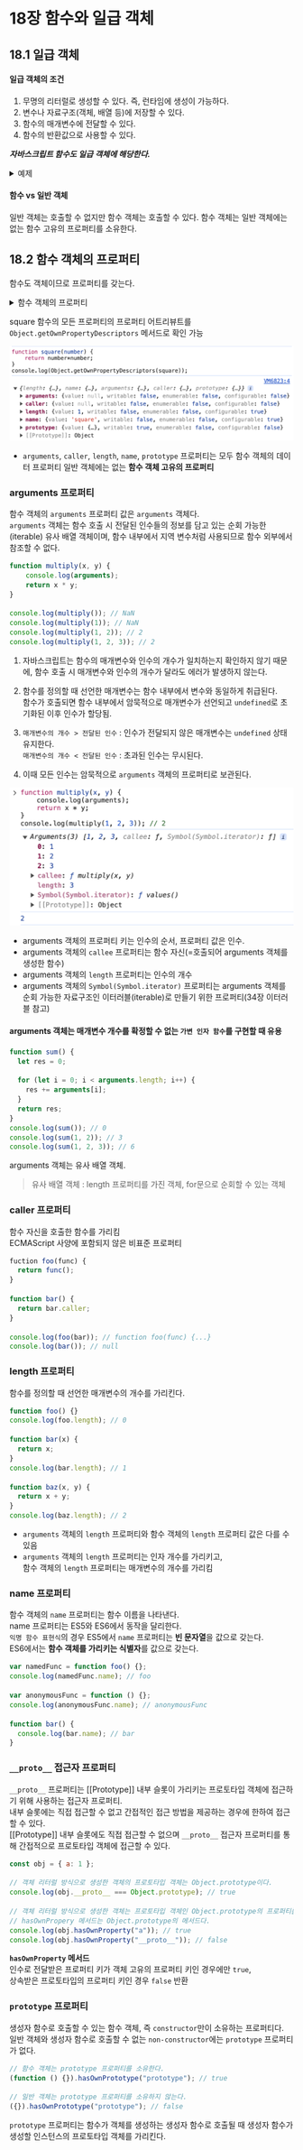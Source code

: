 # 18장 함수와 일급 객체

## 18.1 일급 객체

#### 일급 객체의 조건

1. 무명의 리터럴로 생성할 수 있다. 즉, 런타임에 생성이 가능하다.
2. 변수나 자료구조(객체, 배열 등)에 저장할 수 있다.
3. 함수의 매개변수에 전달할 수 있다.
4. 함수의 반환값으로 사용할 수 있다.

***자바스크립트 함수도 일급 객체에 해당한다.***
<details>
  <summary>예제</summary>
  
```js
// 1. 함수는 무명의 리터럴로 생성할 수 있다.
// 2. 함수는 변수에 저장할 수 있다.
// 런타임(할당 단계)에 함수 리터럴이 평가되어 함수 객체가 생성되고 변수에 할당된다. 
const increase = function (num) {
  return ++num;
};

const decrease = function (num) {
return --num;
};

// 2. 함수는 객체에 저장할 수 있다.
const auxs = { increase, decrease };

// 3. 함수의 매개변수에 전달할 수 있다.
// 4. 함수의 반환값으로 사용할 수 있다.
function makeCounter(aux) {
  let num = 0;

  return function () {
    num = aux(num);
    return num;
  };
}

// 3. 함수는 매개변수에게 함수를 전달할 수 있다.  
const increaser = makeCounter(auxs.increase);
console.log(increaser()); // 1
console.log(increaser()); // 2

const decreaser = makeCounter(auxs.decrease);
console.log(decreaser()); // -1
console.log(decreaser()); // -2

```

</details>

#### 함수 vs 일반 객체
일반 객체는 호출할 수 없지만 함수 객체는 호출할 수 있다. 함수 객체는 일반 객체에는 없는 함수 고유의 프로퍼티를 소유한다.


## 18.2 함수 객체의 프로퍼티
함수도 객체이므로 프로퍼티를 갖는다.

<details>
  <summary>함수 객체의 프로퍼티</summary>

  ![함수 객체의 프로퍼티](./함수%20객체의%20프로퍼티.png)

</details>

square 함수의 모든 프로퍼티의 프로퍼티 어트리뷰트를 `Object.getOwnPropertyDescriptors` 메서드로 확인 가능

![함수 객체 데이터 프로퍼티](./함수%20객체%20데이터%20프로퍼티.png)

- `arguments`, `caller`, `length`, `name`, `prototype` 프로퍼티는 모두 함수 객체의 데이터 프로퍼티
일반 객체에는 없는 **함수 객체 고유의 프로퍼티**


### arguments 프로퍼티
함수 객체의 `arguments` 프로퍼티 값은 `arguments` 객체다.   
`arguments` 객체는 함수 호출 시 전달된 인수들의 정보를 담고 있는 순회 가능한(iterable) 유사 배열 객체이며, 함수 내부에서 지역 변수처럼 사용되므로 함수 외부에서 참조할 수 없다.

```js
function multiply(x, y) {
    console.log(arguments);
    return x * y;
}

console.log(multiply()); // NaN
console.log(multiply(1)); // NaN
console.log(multiply(1, 2)); // 2
console.log(multiply(1, 2, 3)); // 2
```

1. 자바스크립트는 함수의 매개변수와 인수의 개수가 일치하는지 확인하지 않기 때문에, 함수 호출 시 매개변수와 인수의 개수가 달라도 에러가 발생하지 않는다.

2. 함수를 정의할 때 선언한 매개변수는 함수 내부에서 변수와 동일하게 취급된다.   
함수가 호출되면 함수 내부에서 암묵적으로 매개변수가 선언되고 `undefined`로 초기화된 이후 인수가 할당됨.

3. `매개변수의 개수 > 전달된 인수` : 인수가 전달되지 않은 매개변수는 `undefined` 상태 유지한다.  
   `매개변수의 개수 < 전달된 인수` : 초과된 인수는 무시된다.

4. 이때 모든 인수는 암묵적으로 `arguments` 객체의 프로퍼티로 보관된다.     


![arguments 객체의 프로퍼티](./arguments%20객체의%20프로퍼티.png)
- arguments 객체의 프로퍼티 키는 인수의 순서, 프로퍼티 값은 인수.  
- arguments 객체의 `callee` 프로퍼티는 함수 자신(=호출되어 arguments 객체를 생성한 함수)  
- arguments 객체의 `length` 프로퍼티는 인수의 개수
- arguments 객체의 `Symbol(Symbol.iterator)` 프로퍼티는 arguments 객체를 순회 가능한 자료구조인 이터러블(iterable)로 만들기 위한 프로퍼티(34장 이터러블 참고)

#### arguments 객체는 매개변수 개수를 확정할 수 없는 `가변 인자 함수`를 구현할 때 유용

```js
function sum() {
  let res = 0;

  for (let i = 0; i < arguments.length; i++) {
    res += arguments[i];
  }
  return res;
}
console.log(sum()); // 0
console.log(sum(1, 2)); // 3
console.log(sum(1, 2, 3)); // 6
```

arguments 객체는 유사 배열 객체.  
>유사 배열 객체 : length 프로퍼티를 가진 객체, for문으로 순회할 수 있는 객체

### caller 프로퍼티

함수 자신을 호출한 함수를 가리킴  
ECMAScript 사양에 포함되지 않은 비표준 프로퍼티

```js
fuction foo(func) {
  return func();
}

function bar() {
  return bar.caller;
}

console.log(foo(bar)); // function foo(func) {...}
console.log(bar()); // null
```

### length 프로퍼티

함수를 정의할 때 선언한 매개변수의 개수를 가리킨다.

```js
function foo() {}
console.log(foo.length); // 0

function bar(x) {
  return x;
}
console.log(bar.length); // 1

function baz(x, y) {
  return x + y;
}
console.log(baz.length); // 2
```

- `arguments` 객체의 `length` 프로퍼티와 함수 객체의 `length` 프로퍼티 값은 다를 수 있음  
- `arguments` 객체의 `length` 프로퍼티는 인자 개수를 가리키고,  
함수 객체의 `length` 프로퍼티는 매개변수의 개수를 가리킴

### name 프로퍼티

함수 객체의 `name` 프로퍼티는 함수 이름을 나타낸다.  
name 프로퍼티는 ES5와 ES6에서 동작을 달리한다.  
`익명 함수 표현식`의 경우 ES5에서 `name` 프로퍼티는 **빈 문자열**을 값으로 갖는다.  
ES6에서는 **함수 객체를 가리키는 식별자**를 값으로 갖는다.

```js
var namedFunc = function foo() {};
console.log(namedFunc.name); // foo

var anonymousFunc = function () {};
console.log(anonymousFunc.name); // anonymousFunc

function bar() {
  console.log(bar.name); // bar
}
```


### `__proto__` 접근자 프로퍼티

`__proto__` 프로퍼티는 [[Prototype]] 내부 슬롯이 가리키는 프로토타입 객체에 접근하기 위해 사용하는 접근자 프로퍼티.  
내부 슬롯에는 직접 접근할 수 없고 간접적인 접근 방법을 제공하는 경우에 한하여 접근할 수 있다.  
[[Prototype]] 내부 슬롯에도 직접 접근할 수 없으며 `__proto__` 접근자 프로퍼티를 통해 간접적으로 프로토타입 객체에 접근할 수 있다.

```js
const obj = { a: 1 };

// 객체 리터럴 방식으로 생성한 객체의 프로토타입 객체는 Object.prototype이다.
console.log(obj.__proto__ === Object.prototype); // true

// 객체 리터럴 방식으로 생성한 객체는 프로토타입 객체인 Object.prototype의 프로퍼티를 상속받는다.
// hasOwnPropery 메서드는 Object.prototype의 메서드다.
console.log(obj.hasOwnProperty("a")); // true
console.log(obj.hasOwnProperty("__proto__")); // false
```

**`hasOwnProperty` 메서드**  
인수로 전달받은 프로퍼티 키가 객체 고유의 프로퍼티 키인 경우에만 `true`,  
상속받은 프로토타입의 프로퍼티 키인 경우 `false` 반환

### `prototype` 프로퍼티

생성자 함수로 호출할 수 있는 함수 객체, 즉 `constructor`만이 소유하는 프로퍼티다.  
일반 객체와 생성자 함수로 호출할 수 없는 `non-constructor`에는 `prototype` 프로퍼티가 없다.

```js
// 함수 객체는 prototype 프로퍼티를 소유한다.
(function () {}).hasOwnPrototype("prototype"); // true

// 일반 객체는 prototype 프로퍼티를 소유하지 않는다.
({}).hasOwnPrototype("prototype"); // false
```

`prototype` 프로퍼티는 함수가 객체를 생성하는 생성자 함수로 호출될 때 생성자 함수가 생성할 인스턴스의 프로토타입 객체를 가리킨다.

